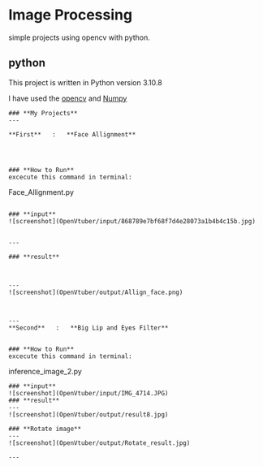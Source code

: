 # Image Processing


simple projects using opencv with python.




## python

This project is written in Python version 3.10.8

I have used the [opencv](https://pypi.org/project/opencv-python/) and [Numpy](https://numpy.org/) 




 ```
### **My Projects**
 ---

**First**   :   **Face Allignment**




### **How to Run**
excecute this command in terminal:
 ```
 Face_Allignment.py
  ```
   
### **input**   
![screenshot](OpenVtuber/input/868789e7bf68f7d4e28073a1b4b4c15b.jpg)


---

### **result**



---
![screenshot](OpenVtuber/output/Allign_face.png)



---
**Second**   :   **Big Lip and Eyes Filter**


### **How to Run**
excecute this command in terminal:
 ```
 inference_image_2.py
  ```
### **input**   
![screenshot](OpenVtuber/input/IMG_4714.JPG)
### **result**
---
![screenshot](OpenVtuber/output/result8.jpg)

### **Rotate image**
---
![screenshot](OpenVtuber/output/Rotate_result.jpg)

---
